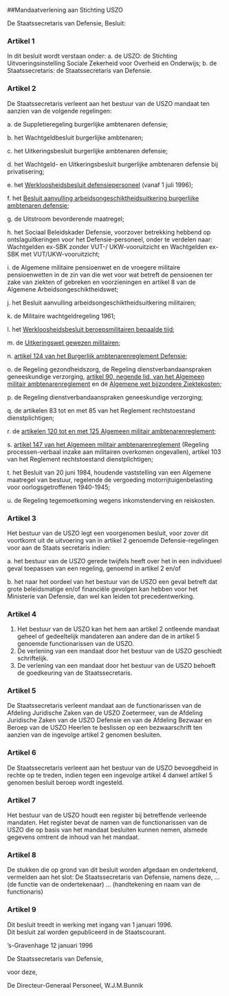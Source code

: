<meta http-equiv='Content-Type' content='text/html; charset=utf-8' />

##Mandaatverlening aan Stichting USZO

De Staatssecretaris van Defensie,  Besluit:    

### Artikel  1  

In dit besluit wordt verstaan onder:   a. de USZO:  de Stichting Uitvoeringsinstelling Sociale Zekerheid voor Overheid en Onderwijs;    b. de Staatssecretaris:  de Staatssecretaris van Defensie.     

### Artikel  2  

De Staatssecretaris verleent aan het bestuur van de USZO mandaat ten aanzien van de volgende regelingen: 

a. de Suppletieregeling burgerlijke ambtenaren defensie;  

b. het Wachtgeldbesluit burgerlijke ambtenaren;  

c. het Uitkeringsbesluit burgerlijke ambtenaren defensie;  

d. het Wachtgeld- en Uitkeringsbesluit burgerlijke ambtenaren defensie bij privatisering;  

e. het [Werkloosheidsbesluit defensiepersoneel](../../../../../../AMvB/werkloosheidsbesluit/defensiepersoneel/BWBR0008113/README.md) (vanaf 1 juli 1996);  

f. het [Besluit aanvulling arbeidsongeschiktheidsuitkering burgerlijke ambtenaren defensie](../../../../../../AMvB/besluit/aanvulling/arbeidsongeschiktheidsuitkering/burgerlijke/ambtenaren/etc/BWBR0006043/README.md);  

g. de Uitstroom bevorderende maatregel;  

h. het Sociaal Beleidskader Defensie, voorzover betrekking hebbend op ontslaguitkeringen voor het Defensie-personeel, onder te verdelen naar: Wachtgelden ex-SBK zonder VUT-/ UKW-vooruitzicht en Wachtgelden ex-SBK met VUT/UKW-vooruitzicht;  

i. de Algemene militaire pensioenwet en de vroegere militaire pensioenwetten in de zin van die wet voor wat betreft de pensioenen ter zake van ziekten of gebreken en voorzieningen en artikel 8 van de Algemene Arbeidsongeschiktheidswet;  

j. het Besluit aanvulling arbeidsongeschiktheidsuitkering militairen;  

k. de Militaire wachtgeldregeling 1961;  

l. het [Werkloosheidsbesluit beroepsmilitairen bepaalde tijd](../../../../../../AMvB/werkloosheidsbesluit/beroepsmilitairen/bepaalde/tijd/BWBR0007212/README.md);  

m. de [Uitkeringswet gewezen militairen](../../../../../../wet/uitkeringswet/gewezen/militairen/BWBR0002540/README.md);  

n. [artikel 124 van het Burgerlijk ambtenarenreglement Defensie](../../../../../../AMvB/burgerlijk/ambtenarenreglement/defensie/BWBR0006040/README.md);  

o. de Regeling gezondheidszorg, de Regeling dienstverbandaanspraken geneeskundige verzorging, [artikel 90, negende lid, van het Algemeen militair ambtenarenreglement](../../../../../../AMvB/algemeen/militair/ambtenarenreglement/BWBR0003482/README.md) en de [Algemene wet bijzondere Ziektekosten](../../../../../../wet/algemene/wet/bijzondere/ziektekosten/BWBR0002614/README.md);  

p. de Regeling dienstverbandaanspraken geneeskundige verzorging;  

q. de artikelen 83 tot en met 85 van het Reglement rechtstoestand dienstplichtigen;  

r. de [artikelen 120 tot en met 125 Algemeen militair ambtenarenreglement](../../../../../../AMvB/algemeen/militair/ambtenarenreglement/BWBR0003482/README.md);  

s. [artikel 147 van het Algemeen militair ambtenarenreglement](../../../../../../AMvB/algemeen/militair/ambtenarenreglement/BWBR0003482/README.md) (Regeling processen-verbaal inzake aan militairen overkomen ongevallen), artikel 103 van het Reglement rechtstoestand dienstplichtigen;  

t. het Besluit van 20 juni 1984, houdende vaststelling van een Algemene maatregel van bestuur, regelende de vergoeding motorrijtuigenbelasting voor oorlogsgetroffenen 1940-1945;  

u. de Regeling tegemoetkoming wegens inkomstenderving en reiskosten.    

### Artikel  3  

Het bestuur van de USZO legt een voorgenomen besluit, voor zover dit voortkomt uit de uitvoering van in artikel 2 genoemde Defensie-regelingen voor aan de Staats secretaris indien: 

a. het bestuur van de USZO gerede twijfels heeft over het in een individueel geval toepassen van een regeling, genoemd in artikel 2 en/of  

b. het naar het oordeel van het bestuur van de USZO een geval betreft dat grote beleidsmatige en/of financiële gevolgen kan hebben voor het Ministerie van Defensie, dan wel kan leiden tot precedentwerking.    

### Artikel  4  

1.  Het bestuur van de USZO kan het hem aan artikel 2 ontleende mandaat geheel of gedeeltelijk mandateren aan andere dan de in artikel 5 genoemde functionarissen van de USZO.   
2.  De verlening van een mandaat door het bestuur van de USZO geschiedt schriftelijk.   
3.  De verlening van een mandaat door het bestuur van de USZO behoeft de goedkeuring van de Staatssecretaris.   

### Artikel  5  

De Staatssecretaris verleent mandaat aan de functionarissen van de Afdeling Juridische Zaken van de USZO Zoetermeer, van de Afdeling Juridische Zaken van de USZO Defensie en van de Afdeling Bezwaar en Beroep van de USZO Heerlen te beslissen op een bezwaarschrift ten aanzien van de ingevolge artikel 2 genomen besluiten.  

### Artikel  6  

De Staatssecretaris verleent aan het bestuur van de USZO bevoegdheid in rechte op te treden, indien tegen een ingevolge artikel 4 danwel artikel 5 genomen besluit beroep wordt ingesteld.  

### Artikel  7  

Het bestuur van de USZO houdt een register bij betreffende verleende mandaten. Het register bevat de namen van de functionarissen van de USZO die op basis van het mandaat besluiten kunnen nemen, alsmede gegevens omtrent de inhoud van het mandaat.  

### Artikel  8  

De stukken die op grond van dit besluit worden afgedaan en ondertekend, vermelden aan het slot: De Staatssecretaris van Defensie, namens deze, ... (de functie van de ondertekenaar) ... (handtekening en naam van de functionaris)  

### Artikel  9  

Dit besluit treedt in werking met ingang van 1 januari 1996.  
Dit besluit zal worden gepubliceerd in de Staatscourant.   

’s-Gravenhage 
12 januari 1996    

De 
Staatssecretaris van Defensie, 

voor deze, 

De 
Directeur-Generaal Personeel, 
W.J.M.Bunnik    
